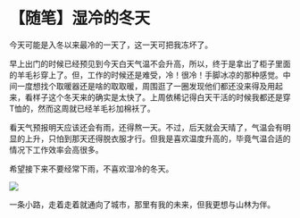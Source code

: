 # 【随笔】湿冷的冬天


 今天可能是入冬以来最冷的一天了，这一天可把我冻坏了。

早上出门的时候已经预见到今天白天气温不会升高，所以，终于是拿出了柜子里面的羊毛衫穿上了。但，工作的时候还是难受，冷！很冷！手脚冰凉的那种感觉。中间一度想找个取暖器还是啥的取取暖，周围逛了一圈发现他们都还没来得及用起来，看样子这个冬天来的确实是太快了。上周依稀记得白天干活的时候我都还是穿T恤的，然而这周就已经羊毛衫加棉袄了。

看天气预报明天应该还会有雨，还得熬一天。不过，后天就会天晴了，气温会有明显的上升，只怕到那天还得脱衣服才行。但我是喜欢温度升高的，毕竟气温合适的情况下工作效率会高很多。

希望接下来不要经常下雨，不喜欢湿冷的冬天。

![](https://img.1078503.org/imgs/2019/11/89a11ecf50e23e0a.png)

一条小路，走着走着就通向了城市，那里有我的未来，但我更想与山林为伴。

